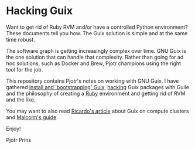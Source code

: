 # Hacking Guix

Want to get rid of Ruby RVM and/or have a controlled Python
environment?  These documents tell you how. The Guix solution is
simple and at the same time robust.

The software graph is getting increasingly complex over time. GNU Guix
is the one solution that can handle that complexity. Rather than going
for ad hoc solutions, such as Docker and Brew, Pjotr champions using
the right tool for the job.

This repository contains Pjotr's notes on working with GNU Guix. I
have gathered [install and 'bootstrapping'
Guix](https://github.com/pjotrp/guix-notes/blob/master/INSTALL.org),
[hacking](https://github.com/pjotrp/guix-notes/blob/master/HACKING.org)
Guix packages with Guile and the philosophy of creating a
[Ruby](https://github.com/pjotrp/guix-notes/blob/master/RUBY.org)
environment and getting rid of RVM and the like.

You may want to also read [Ricardo's
article](http://elephly.net/posts/2015-04-17-gnu-guix.html) about Guix
on compute clusters and [Malcolm's
guide](https://github.com/malcook/sce/blob/master/README.org).

Enjoy!

Pjotr Prins
